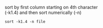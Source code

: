 sort by first column starting on 4th character  
(-k1.4) and then sort numerically (-n)  
```
sort -k1.4 -n file
```

